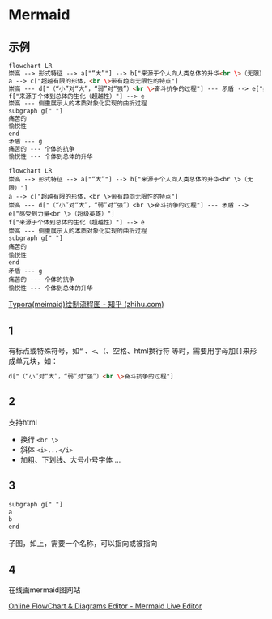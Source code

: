 # Mermaid

## 示例

```html
flowchart LR
崇高 --> 形式特征 --> a["“大”"] --> b["来源于个人向人类总体的升华<br \>（无限）"]
a --> c["超越有限的形体，<br \>带有趋向无限性的特点"]
崇高 --- d["（“小”对“大”，“弱”对“强”）<br \>奋斗抗争的过程"] --- 矛盾 --> e["感受到力量<br \>（超级英雄）"]
f["来源于个体到总体的生化（超越性）"] --> e
崇高 --- 侧重展示人的本质对象化实现的曲折过程
subgraph g[" "]
痛苦的
愉悦性
end
矛盾 --- g
痛苦的 --- 个体的抗争
愉悦性 --- 个体到总体的升华
```

```mermaid
flowchart LR
崇高 --> 形式特征 --> a["“大”"] --> b["来源于个人向人类总体的升华<br \>（无限）"]
a --> c["超越有限的形体，<br \>带有趋向无限性的特点"]
崇高 --- d["（“小”对“大”，“弱”对“强”）<br \>奋斗抗争的过程"] --- 矛盾 --> e["感受到力量<br \>（超级英雄）"]
f["来源于个体到总体的生化（超越性）"] --> e
崇高 --- 侧重展示人的本质对象化实现的曲折过程
subgraph g[" "]
痛苦的
愉悦性
end
矛盾 --- g
痛苦的 --- 个体的抗争
愉悦性 --- 个体到总体的升华
```

[Typora(meimaid)绘制流程图 - 知乎 (zhihu.com)](https://zhuanlan.zhihu.com/p/481032338)

## 1

有标点或特殊符号，如`“` 、`<`、`（`、空格、html换行符 等时，需要用字母加`[]`来形成单元块，如：

```html
d["（“小”对“大”，“弱”对“强”）<br \>奋斗抗争的过程"]
```

## 2

支持html

-   换行  `<br \>`
-   斜体 `<i>...</i>`
-   加粗、下划线、大号小号字体 ...

## 3

```txt
subgraph g[" "]
a
b
end
```

子图，如上，需要一个名称，可以指向或被指向

## 4

在线画mermaid图网站

[Online FlowChart & Diagrams Editor - Mermaid Live Editor](https://mermaid.live/)